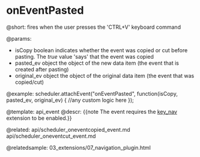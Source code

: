 onEventPasted
=============

@short: fires when the user presses the 'CTRL+V' keyboard command
	

@params: 
- isCopy			boolean 		indicates whether the event was copied or cut before pasting. The <em>true</em> value 'says' that the event was copied
- pasted_ev			object			the object of the new data item (the event that is created after pasting)
- original_ev		object			the object of the original data item (the event that was copied/cut)

@example: 
scheduler.attachEvent("onEventPasted", function(isCopy, pasted_ev, original_ev) {
	//any custom logic here
});



@template:	api_event
@descr: 
{{note The event requires the [key_nav](extensions_list.md#keyboardnavigation) extension to be enabled.}}

@related:
    api/scheduler_oneventcopied_event.md
	api/scheduler_oneventcut_event.md

@relatedsample:
	03_extensions/07_navigation_plugin.html

